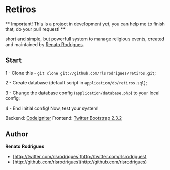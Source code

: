 # Retiros

** Important! This is a project in development yet, you can help me to finish that, do your pull request! **

short and simple, but powerfull system to manage religious events, created and maintained by [Renato Rodrigues](http://rlsrodrigues.com.br).

## Start

1 - Clone this - `git clone git://github.com/rlsrodrigues/retiros.git`;

2 - Create database (default script in `application/db/retiros.sql`);

3 - Change the database config (`application/database.php`) to your local config;

4 - End initial config! Now, test your system!

Backend: [CodeIgniter](http://www.codeigniter.com/) Frontend: [Twitter Bootstrap 2.3.2](http://getbootstrap.com/2.3.2/)

## Author

**Renato Rodrigues**

+ [http://twitter.com/rlsrodrigues](http://twitter.com/rlsrodrigues)
+ [http://github.com/rlsrodrigues](http://github.com/rlsrodrigues)